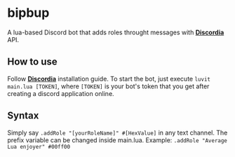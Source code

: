 # bipbup

A lua-based Discord bot that adds roles throught messages with **[Discordia](https://github.com/SinisterRectus/Discordia)** API.

## How to use

Follow **[Discordia](https://github.com/SinisterRectus/Discordia)** installation guide. To start the bot, just execute `luvit main.lua [TOKEN]`, where `[TOKEN]` is your bot's token that you get after creating a discord application online.

## Syntax

Simply say `.addRole "[yourRoleName]" #[HexValue]` in any text channel. The prefix variable can be changed inside main.lua.
Example: `.addRole "Average Lua enjoyer" #00ff00`